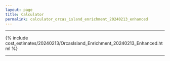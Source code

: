 ```yaml
---
layout: page
title: Calculator
permalink: calculator_orcas_island_enrichment_20240213_enhanced
---
```


___

{% include cost_estimates/20240213/OrcasIsland_Enrichment_20240213_Enhanced.html %}

___

